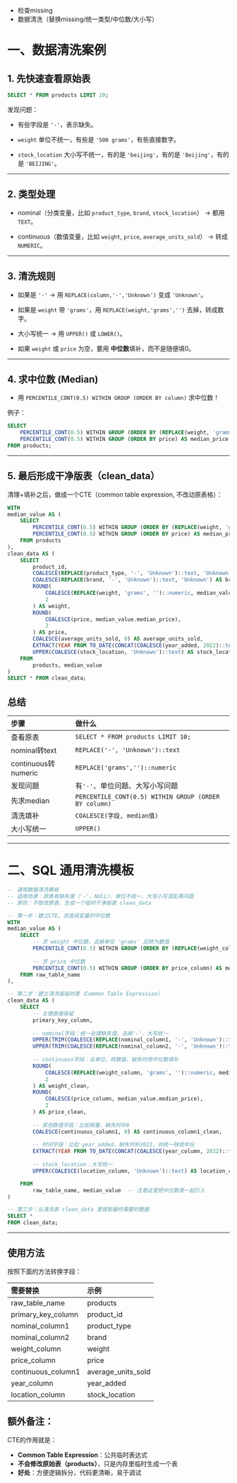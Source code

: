 - 检查missing
- 数据清洗（替换missing/统一类型/中位数/大小写）

# 一、数据清洗案例
## 1. 先快速查看原始表

```sql
SELECT * FROM products LIMIT 10;
```

发现问题：

- 有些字段是 `'-'`，表示缺失。
    
- `weight` 单位不统一，有些是 `'500 grams'`，有些直接数字。
    
- `stock_location` 大小写不统一，有的是 `'beijing'`，有的是 `'Beijing'`，有的是 `'BEIJING'`。
    

---

##  2. 类型处理

- nominal（分类变量，比如 `product_type`, `brand`, `stock_location`） → 都用 `TEXT`。
    
- continuous（数值变量，比如 `weight`, `price`, `average_units_sold`） → 转成 `NUMERIC`。
    

---

## 3. 清洗规则

- 如果是 `'-'` → 用 `REPLACE(column,'-','Unknown')` 变成 `'Unknown'`。
    
- 如果是 `weight` 带 `'grams'`，用 `REPLACE(weight,'grams','')` 去掉，转成数字。
    
- 大小写统一 → 用 `UPPER()` 或 `LOWER()`。
    
- 如果 `weight` 或 `price` 为空，要用 **中位数**填补，而不是随便填0。
    

---

##  4. 求中位数 (Median)

- 用 `PERCENTILE_CONT(0.5) WITHIN GROUP (ORDER BY column)` 求中位数！
    

例子：

```sql
SELECT 
    PERCENTILE_CONT(0.5) WITHIN GROUP (ORDER BY (REPLACE(weight, 'grams', '')::numeric)) AS median_weight,
    PERCENTILE_CONT(0.5) WITHIN GROUP (ORDER BY price) AS median_price
FROM products;
```

---

##  5. 最后形成干净版表（clean_data）

清理+填补之后，做成一个CTE（common table expression, 不改动原表格）：

```sql
WITH 
median_value AS (
    SELECT 
        PERCENTILE_CONT(0.5) WITHIN GROUP (ORDER BY (REPLACE(weight, 'grams', '')::numeric)) AS median_weight,
        PERCENTILE_CONT(0.5) WITHIN GROUP (ORDER BY price) AS median_price
    FROM products
),
clean_data AS (
    SELECT 
        product_id,
        COALESCE(REPLACE(product_type, '-', 'Unknown')::text, 'Unknown') AS product_type,
        COALESCE(REPLACE(brand, '-', 'Unknown')::text, 'Unknown') AS brand,
        ROUND(
            COALESCE(REPLACE(weight, 'grams', '')::numeric, median_value.median_weight), 
            2
        ) AS weight,
        ROUND(
            COALESCE(price, median_value.median_price), 
            2
        ) AS price,
        COALESCE(average_units_sold, 0) AS average_units_sold,
        EXTRACT(YEAR FROM TO_DATE(CONCAT(COALESCE(year_added, 2022)::text, '-01-01'),'YYYY-MM-DD')) AS year_added,
        UPPER(COALESCE(stock_location, 'Unknown')::text) AS stock_location
    FROM 
        products, median_value
)
SELECT * FROM clean_data;
```


## 总结

|步骤|做什么|
|:--|:--|
|查看原表|`SELECT * FROM products LIMIT 10;`|
|nominal转text|`REPLACE('-', 'Unknown')::text`|
|continuous转numeric|`REPLACE('grams','')::numeric`|
|发现问题|有`'-'`、单位问题、大写小写问题|
|先求median|`PERCENTILE_CONT(0.5) WITHIN GROUP (ORDER BY column)`|
|清洗填补|`COALESCE(字段, median值)`|
|大小写统一|`UPPER()`|



---

#  二、SQL 通用清洗模板

```sql
-- 通用数据清洗模板
-- 适用场景：原表有缺失值（'-'、NULL）、单位不统一、大写小写混乱等问题
-- 原则：不修改原表，生成一个临时干净版表 clean_data

-- 第一步：建立CTE，求连续变量的中位数
WITH 
median_value AS (
    SELECT 
        -- 求 weight 中位数，去掉单位 'grams' 后转为数值
        PERCENTILE_CONT(0.5) WITHIN GROUP (ORDER BY (REPLACE(weight_column, 'grams', '')::numeric)) AS median_weight,
        
        -- 求 price 中位数
        PERCENTILE_CONT(0.5) WITHIN GROUP (ORDER BY price_column) AS median_price
    FROM raw_table_name
),

-- 第二步：建立清洗版临时表（Common Table Expression）
clean_data AS (
    SELECT 
        -- 主键直接保留
        primary_key_column,
        
        -- nominal字段：统一处理缺失值、去掉'-'、大写统一
        UPPER(TRIM(COALESCE(REPLACE(nominal_column1, '-', 'Unknown')::text, 'Unknown'))) AS nominal_column1_clean,
        UPPER(TRIM(COALESCE(REPLACE(nominal_column2, '-', 'Unknown')::text, 'Unknown'))) AS nominal_column2_clean,
        
        -- continuous字段：去单位，转数值，缺失时用中位数填补
        ROUND(
            COALESCE(REPLACE(weight_column, 'grams', '')::numeric, median_value.median_weight),
            2
        ) AS weight_clean,
        ROUND(
            COALESCE(price_column, median_value.median_price),
            2
        ) AS price_clean,
        
        -- 其他数值字段：比如销量，缺失时补0
        COALESCE(continuous_column1, 0) AS continuous_column1_clean,
        
        -- 时间字段：比如 year_added，缺失时补2022，并统一转成年份
        EXTRACT(YEAR FROM TO_DATE(CONCAT(COALESCE(year_column, 2022)::text, '-01-01'), 'YYYY-MM-DD')) AS year_clean,
        
        -- stock_location：大写统一
        UPPER(COALESCE(location_column, 'Unknown')::text) AS location_clean

    FROM 
        raw_table_name, median_value  -- 注意这里把中位数表一起引入
)

-- 第三步：从清洗表 clean_data 里提取最终需要的数据
SELECT *
FROM clean_data;
```

---

## 使用方法

按照下面的方法转换字段：

|需要替换|示例|
|:--|:--|
|raw_table_name|products|
|primary_key_column|product_id|
|nominal_column1|product_type|
|nominal_column2|brand|
|weight_column|weight|
|price_column|price|
|continuous_column1|average_units_sold|
|year_column|year_added|
|location_column|stock_location|

## 额外备注：

CTE的作用就是：
- **Common Table Expression**：公共临时表达式
- **不会修改原始表（products）**，只是内存里临时生成一个表
- **好处**：方便逻辑拆分，代码更清晰，易于调试
    
